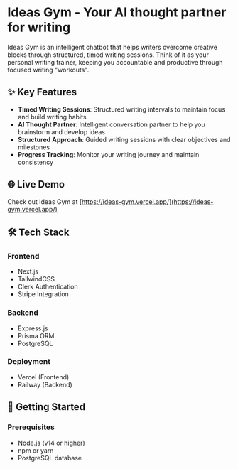 # Ideas Gym - Your AI thought partner for writing

Ideas Gym is an intelligent chatbot that helps writers overcome creative blocks through structured, timed writing sessions. Think of it as your personal writing trainer, keeping you accountable and productive through focused writing "workouts".

## ✨ Key Features

- **Timed Writing Sessions**: Structured writing intervals to maintain focus and build writing habits
- **AI Thought Partner**: Intelligent conversation partner to help you brainstorm and develop ideas
- **Structured Approach**: Guided writing sessions with clear objectives and milestones
- **Progress Tracking**: Monitor your writing journey and maintain consistency

## 🌐 Live Demo

Check out Ideas Gym at [https://ideas-gym.vercel.app/](https://ideas-gym.vercel.app/)

## 🛠️ Tech Stack

### Frontend
- Next.js
- TailwindCSS
- Clerk Authentication
- Stripe Integration

### Backend
- Express.js
- Prisma ORM
- PostgreSQL

### Deployment
- Vercel (Frontend)
- Railway (Backend)

## 🚀 Getting Started

### Prerequisites

- Node.js (v14 or higher)
- npm or yarn
- PostgreSQL database
